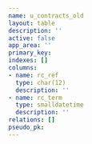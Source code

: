 ```yaml
---
name: u_contracts_old
layout: table
description: ''
active: false
app_area: ''
primary_key: 
indexes: []
columns:
- name: rc_ref
  type: char(12)
  description: ''
- name: rc_term
  type: smalldatetime
  description: ''
relations: []
pseudo_pk: 
---
```


